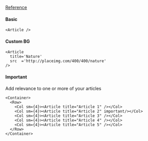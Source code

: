 [Reference](https://codepen.io/joshua_ward/pen/zdMNpY?editors=1000)

#### Basic
```
<Article />
```

#### Custom BG
```
<Article
  title='Nature'
  src  ='http://placeimg.com/400/400/nature'
/>
```

#### Important
Add relevance to one or more of your articles
```
<Container>
  <Row>
    <Col sm={4}><Article title="Article 1" /></Col>
    <Col sm={4}><Article title="Article 2" important/></Col>
    <Col sm={4}><Article title="Article 3" /></Col>
    <Col sm={4}><Article title="Article 4" /></Col>
    <Col sm={4}><Article title="Article 5" /></Col>
  </Row>
</Container>
```
